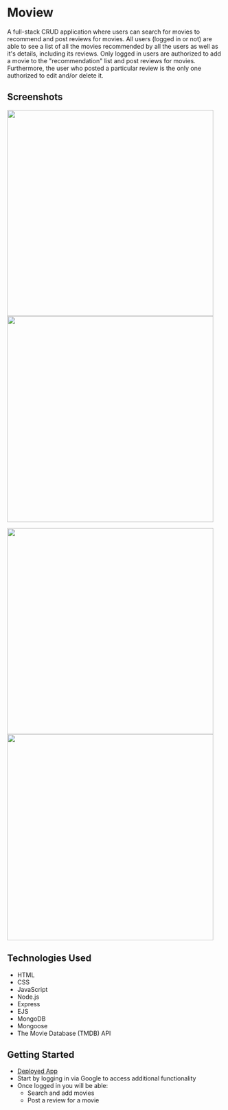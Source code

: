 # Moview

A full-stack CRUD application where users can search for movies to recommend and post reviews for movies. 
All users (logged in or not) are able to see a list of all the movies recommended by all the users as well as it's details, including its reviews. 
Only logged in users are authorized to add a movie to the "recommendation" list and post reviews for movies. Furthermore, the user who posted a 
particular review is the only one authorized to edit and/or delete it.


## Screenshots

<img src="https://i.imgur.com/aqoFpJF.png" width ="480" />  <img src="https://i.imgur.com/r4u57LV.png" width ="480" />

<img src="https://i.imgur.com/5b6PKjd.png" width ="480" />  <img src="https://i.imgur.com/bK3S9rk.png" width ="480" />

## Technologies Used
  - HTML 
  - CSS
  - JavaScript
  - Node.js
  - Express
  - EJS
  - MongoDB
  - Mongoose
  - The Movie Database (TMDB) API

## Getting Started
- [Deployed App](https://moview-app-cp.herokuapp.com/)
- Start by logging in via Google to access additional functionality
- Once logged in you will be able:
   - Search and add movies
   - Post a review for a movie

